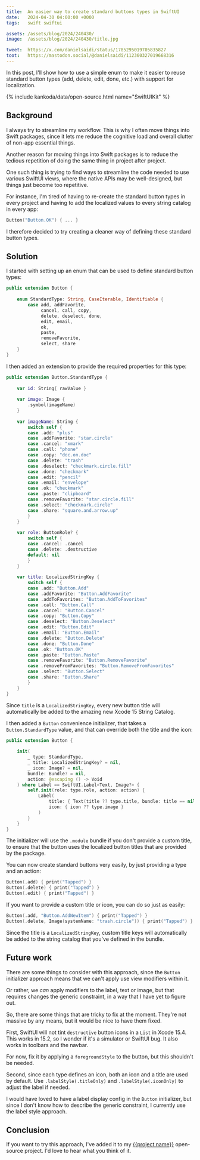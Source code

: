 ```yaml
---
title:  An easier way to create standard buttons types in SwiftUI
date:   2024-04-30 04:00:00 +0000
tags:   swift swiftui

assets: /assets/blog/2024/240430/
image:  /assets/blog/2024/240430/title.jpg

tweet:  https://x.com/danielsaidi/status/1785295019705835827
toot:   https://mastodon.social/@danielsaidi/112360327019668316
---
```


In this post, I'll show how to use a simple enum to make it easier to reuse standard button types (add, delete, edit, done, etc.) with support for localization.

{% include kankoda/data/open-source.html name="SwiftUIKit" %}


## Background

I always try to streamline my workflow. This is why I often move things into Swift packages, since it lets me reduce the cognitive load and overall clutter of non-app essential things.

Another reason for moving things into Swift packages is to reduce the tedious repetition of doing the same thing in project after project.

One such thing is trying to find ways to streamline the code needed to use various SwiftUI views, where the native APIs may be well-designed, but things just become too repetitive.

For instance, I'm tired of having to re-create the standard button types in every project and having to add the localized values to every string catalog in every app:

```swift
Button("Button.OK") { ... }
``` 

I therefore decided to try creating a cleaner way of defining these standard button types.


## Solution

I started with setting up an enum that can be used to define standard button types:

```swift
public extension Button {
    
    enum StandardType: String, CaseIterable, Identifiable {
        case add, addFavorite,
             cancel, call, copy,
             delete, deselect, done, 
             edit, email,
             ok, 
             paste,
             removeFavorite, 
             select, share
    }
}
```

I then added an extension to provide the required properties for this type:

```swift
public extension Button.StandardType {
    
    var id: String{ rawValue }
    
    var image: Image {
        .symbol(imageName)
    }
    
    var imageName: String {
        switch self {
        case .add: "plus"
        case .addFavorite: "star.circle"
        case .cancel: "xmark"
        case .call: "phone"
        case .copy: "doc.on.doc"
        case .delete: "trash"
        case .deselect: "checkmark.circle.fill"
        case .done: "checkmark"
        case .edit: "pencil"
        case .email: "envelope"
        case .ok: "checkmark"
        case .paste: "clipboard"
        case .removeFavorite: "star.circle.fill"
        case .select: "checkmark.circle"
        case .share: "square.and.arrow.up"
        }
    }
    
    var role: ButtonRole? {
        switch self {
        case .cancel: .cancel
        case .delete: .destructive
        default: nil
        }
    }
    
    var title: LocalizedStringKey {
        switch self {
        case .add: "Button.Add"
        case .addFavorite: "Button.AddFavorite"
        case .addToFavorites: "Button.AddToFavorites"
        case .call: "Button.Call"
        case .cancel: "Button.Cancel"
        case .copy: "Button.Copy"
        case .deselect: "Button.Deselect"
        case .edit: "Button.Edit"
        case .email: "Button.Email"
        case .delete: "Button.Delete"
        case .done: "Button.Done"
        case .ok: "Button.OK"
        case .paste: "Button.Paste"
        case .removeFavorite: "Button.RemoveFavorite"
        case .removeFromFavorites: "Button.RemoveFromFavorites"
        case .select: "Button.Select"
        case .share: "Button.Share"
        }
    }
}
```

Since `title` is a `LocalizedStringKey`, every new button title will automatically be added to the amazing new Xcode 15 String Catalog.

I then added a `Button` convenience initializer, that takes a `Button.StandardType` value, and that can override both the title and the icon:

```swift
public extension Button {
    
    init(
        _ type: StandardType,
        _ title: LocalizedStringKey? = nil,
        _ icon: Image? = nil,
        bundle: Bundle? = nil,
        action: @escaping () -> Void
    ) where Label == SwiftUI.Label<Text, Image?> {
        self.init(role: type.role, action: action) {
            Label(
                title: { Text(title ?? type.title, bundle: title == nil ? .module : bundle) },
                icon: { icon ?? type.image }
            )
        }
    }
}
```

The initializer will use the `.module` bundle if you don't provide a custom title, to ensure that the button uses the localized button titles that are provided by the package.

You can now create standard buttons very easily, by just providing a type and an action:

```swift
Button(.add) { print("Tapped") }
Button(.delete) { print("Tapped") }
Button(.edit) { print("Tapped") }
```

If you want to provide a custom title or icon, you can do so just as easily:

```swift
Button(.add, "Button.AddNewItem") { print("Tapped") }
Button(.delete, Image(systemName: "trash.circle")) { print("Tapped") }
```

Since the title is a `LocalizedStringKey`, custom title keys will automatically be added to the string catalog that you've defined in the bundle.


## Future work

There are some things to consider with this approach, since the `Button` initializer approach means that we can't apply use view modifiers within it.

Or rather, we *can* apply modifiers to the label, text or image, but that requires changes the generic constraint, in a way that I have yet to figure out.

So, there are some things that are tricky to fix at the moment. They're not massive by any means, but it would be nice to have them fixed.

First, SwiftUI will not tint `destructive` button icons in a `List` in Xcode 15.4. This works in 15.2, so I wonder if it's a simulator or SwiftUI bug. It also works in toolbars and the navbar. 

For now, fix it by applying a `foregroundStyle` to the button, but this shouldn't be needed.

Second, since each type defines an icon, both an icon and a title are used by default. Use `.labelStyle(.titleOnly)` and `.labelStyle(.iconOnly)` to adjust the label if needed.

I would have loved to have a label display config in the `Button` initializer, but since I don't know how to describe the generic constraint, I currently use the label style approach.


## Conclusion

If you want to try this approach, I've added it to my [{{project.name}}]({{project.url}}) open-source project. I'd love to hear what you think of it.